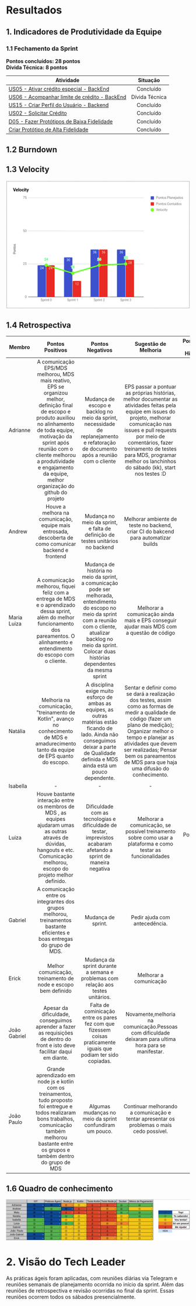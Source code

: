 # Resultados 

## 1. Indicadores de Produtividade da Equipe

### 1.1 Fechamento da Sprint 

**Pontos concluídos: 28 pontos**
<br>
**Dívida Técnica: 8 pontos**

| Atividade | Situação |
| --------  | :----:   |
|[US05 - Ativar crédito especial - BackEnd](https://github.com/fga-eps-mds/2019.2-Grupo2/issues/32) | Concluído | 
| [US06 - Acompanhar limite de crédito - BackEnd](https://github.com/fga-eps-mds/2019.2-Grupo2/issues/33) | Dívida Técnica| 
|[US15 - Criar Perfil do Usuário - Backend](https://github.com/fga-eps-mds/2019.2-Grupo2/issues/31)| Concluído| 
|[US02 - Solicitar Crédito](https://github.com/fga-eps-mds/2019.2-Grupo2/issues/30)|Concluído |
| [D05 - Fazer Protótipos de Baixa Fidelidade](https://github.com/fga-eps-mds/2019.2-Over26/issues/12) | Concluído | 
| [Criar Protótipo de Alta Fidelidade ](https://github.com/fga-eps-mds/2019.2-Grupo2/issues/49) | Concluído | 

## 1.2 Burndown


## 1.3 Velocity   
![](../../images/metrics_agile/velocity_sprint3.png)

## 1.4 Retrospectiva 
| Membro | Pontos Positivos | Pontos Negativos | Sugestão de Melhoria | Pontuação das Histórias |
| --------  | :----:   | :----:   | :----:   | :----:   |
| Adrianne |  A comunicação EPS/MDS melhorou, MDS mais reativo, EPS se organizou melhor, definição final de escopo e produto auxiliou no alinhamento de toda equipe, motivação da sprint após reunião com o cliente melhorou a produtividade e engajamento da equipe, melhor organização do github do projeto | Mudança de escopo e backlog no meio da sprint, necessidade de replanejamento e refatoração de documento após a reunião com o cliente | EPS passar a pontuar as próprias histórias, melhor documentar as atividades feitas pela equipe em issues do projeto, melhorar comunicação nas issues e pull requests por meio de comentários, fazer treinamento de testes para MDS, programar melhor os lanchinhos do sábado (kk), start nos testes :D  | Ok | 
| Andrew | Houve a melhora na comunicação, equipe mais entrosada, descoberta de como comunicar backend e frontend | Mudança no meio da sprint, e falta de definição de testes unitários no backend  | Melhorar ambiente de teste no backend, criar CI do bakcend para automatizar builds | OK |
| Maria Luiza | A comunicação melhorou, fiquei feliz com a entrega de MDS e o aprendizado dessa sprint, além do melhor funcionamento dos pareamentos. O alinhamento e entendimento do escopo com o cliente. | Mudança de história no meio da sprint, a comunicação pode ser melhorada, entendimento do escopo no meio da sprint com a reunião com o cliente, atualizar backlog no meio da sprint. Colocar duas histórias dependentes da mesma sprint | Melhorar a comunicação ainda mais e EPS conseguir ajudar mais MDS com a questão de código |OK |
| Natália | Melhoria na comunicação, "treinamento de Kotlin", avanço no conhecimento de MDS e amadurecimento tanto da equipe de EPS quanto do escopo. | A disciplina exige muito esforço de ambas as equipes, as outras matérias estão ficando de lado. Ainda não conseguimos deixar a parte de Qualidade definida e MDS ainda está um pouco dependente. | Sentar e definir como se dará a realização dos testes, assim como as formas de medir a qualidade de código (fazer um plano de medição); Organizar melhor o tempo e planejar as atividades que devem ser realizadas; Pensar bem os pareamentos de MDS para que haja uma difusão do conhecimento. | OK |
| Isabella | - | - | - | - | - |
| Luiza | Houve bastante interação entre os membros de MDS , as equipes ajudaram umas as outras através de dúvidas, hangouts e etc. Comunicação melhorou, escopo do projeto melhor definido.|Dificuldade com as tecnologias e dificuldade de testar, imprevistos acabaram afetando a sprint de maneira negativa|Melhorar a comunicação, se possível treinamento sobre como usar a plataforma e como testar as funcionalidades |Pontuação OK | |
| Gabriel | A comunicação entre os integrantes dos grupos melhorou, treinamentos bastante eficientes e boas entregas do grupo de MDS. | Mudança de sprint. | Pedir ajuda com antecedência. | OK | |
| Erick | Melhor comunicação, treinamento de node e escopo bem definido | Mudança da sprint durante a semana e problemas com relação aos testes unitários. | Melhorar a comunicação | OK |
| João Gabriel | Apesar da dificuldade, conseguimos aprender a fazer as requisições de dentro do front e isto deve facilitar daqui em diante. | Falta de cominicação entre os pares fez com que fizessem coisas praticamente iguais que podiam ter sido copiadas.  | Novamente,melhoria na comunicação.Pessoas com dificuldade deixaram para ultima hora para se manifestar. | OK| 
| João Paulo | Grande aprendizado em node js e kotlin com os treinamentos, tudo proposto foi entregue e todos realizaram bons trabalhos, comunicação também melhorou bastante entre os grupos e também dentro do grupo de MDS | Algumas mudanças no meio da sprint confundiram um pouco. | Continuar melhorando a comunicação e tentar apresentar os problemas o mais cedo possível. |  OK| 



## 1.6 Quadro de conhecimento
![](../../images/metrics_agile/quadro_conhecimento_sprint3.png)


# 2. Visão do Tech Leader



As práticas ágeis foram aplicadas, com reuniões diárias via Telegram e reuniões semanais de planejamento ocorrida no início da sprint. Além das reuniões de retrospectiva e revisão ocorridas no final da sprint. Essas reuniões ocorrem todos os sábados presencialmente. 

